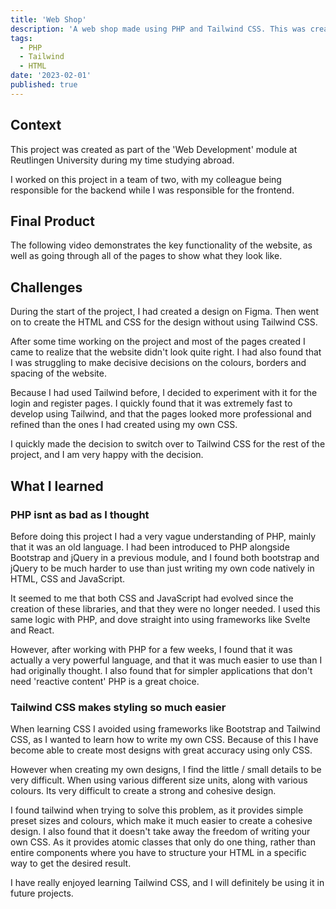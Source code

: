 ```yaml
---
title: 'Web Shop'
description: 'A web shop made using PHP and Tailwind CSS. This was created as part of a school project at Reutlingen University.'
tags:
  - PHP
  - Tailwind
  - HTML
date: '2023-02-01'
published: true
---
```


<script>
  import YouTube from '$lib/components/YouTube-Video.svelte';
  import Wavy from "$lib/components/Wavy.svelte";
</script>

## Context

This project was created as part of the 'Web Development' module at Reutlingen University during my time studying abroad.

I worked on this project in a team of two, with my colleague being responsible for the backend while I was responsible for the frontend.

<Wavy>

## Final Product

The following video demonstrates the key functionality of the website, as well as going through all of the pages to show what they look like.

<!-- <YouTube videoId="hWGgw1K-i8Y" title="Test"/> -->
<YouTube videoId="" title="Web-Shop Walkthrough"/>
</Wavy>

## Challenges

During the start of the project, I had created a design on Figma.
Then went on to create the HTML and CSS for the design without using Tailwind CSS.

After some time working on the project and most of the pages created I came to realize that the website didn't look quite right. I had also found that I was struggling to make decisive decisions on the colours, borders and spacing of the website.

Because I had used Tailwind before, I decided to experiment with it for the login and register pages. I quickly found that it was extremely fast to develop using Tailwind, and that the pages looked more professional and refined than the ones I had created using my own CSS.

I quickly made the decision to switch over to Tailwind CSS for the rest of the project, and I am very happy with the decision.

<Wavy>

## What I learned

### PHP isnt as bad as I thought

Before doing this project I had a very vague understanding of PHP, mainly that it was an old language.
I had been introduced to PHP alongside Bootstrap and jQuery in a previous module, and I found both bootstrap and jQuery to be much harder to use than just writing my own code natively in HTML, CSS and JavaScript.

It seemed to me that both CSS and JavaScript had evolved since the creation of these libraries, and that they were no longer needed. I used this same logic with PHP, and dove straight into using frameworks like Svelte and React.

However, after working with PHP for a few weeks, I found that it was actually a very powerful language, and that it was much easier to use than I had originally thought. I also found that for simpler applications that don't need 'reactive content' PHP is a great choice.

### Tailwind CSS makes styling so much easier

When learning CSS I avoided using frameworks like Bootstrap and Tailwind CSS, as I wanted to learn how to write my own CSS. Because of this I have become able to create most designs with great accuracy using only CSS.

However when creating my own designs, I find the little / small details to be very difficult. When using various different size units, along with various colours. Its very difficult to create a strong and cohesive design.

I found tailwind when trying to solve this problem, as it provides simple preset sizes and colours, which make it much easier to create a cohesive design. I also found that it doesn't take away the freedom of writing your own CSS. As it provides atomic classes that only do one thing, rather than entire components where you have to structure your HTML in a specific way to get the desired result.

I have really enjoyed learning Tailwind CSS, and I will definitely be using it in future projects.
</Wavy>
